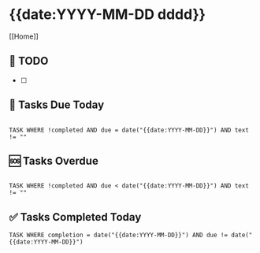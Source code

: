 # {{date:YYYY-MM-DD dddd}}

[[Home]]

## 📆 TODO
- [ ] 

## 🔔 Tasks Due Today
```dataview

TASK WHERE !completed AND due = date("{{date:YYYY-MM-DD}}") AND text != ""

```

## 🆘 Tasks Overdue
```dataview

TASK WHERE !completed AND due < date("{{date:YYYY-MM-DD}}") AND text != ""

```

## ✅ Tasks Completed Today
```dataview
TASK WHERE completion = date("{{date:YYYY-MM-DD}}") AND due != date("{{date:YYYY-MM-DD}}")
```